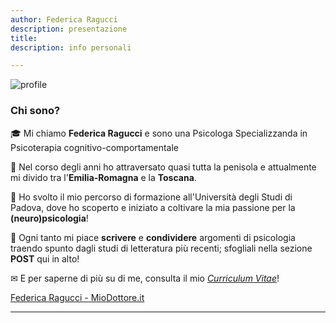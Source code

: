 ```yaml
---
author: Federica Ragucci
description: presentazione
title: 
description: info personali

---
```


![profile](images/landscape.jpg)

**<h3>Chi sono?</h3>**

🎓 Mi chiamo **Federica Ragucci** e sono una Psicologa Specializzanda in Psicoterapia cognitivo-comportamentale

📍   Nel corso degli anni ho attraversato quasi tutta la penisola e attualmente mi divido tra l'**Emilia-Romagna** e la **Toscana**.

:brain: Ho svolto il mio percorso di formazione all'Università degli Studi di Padova, dove ho scoperto e iniziato a coltivare la mia passione per la **(neuro)psicologia**!

📌 Ogni tanto mi piace **scrivere** e **condividere** argomenti di psicologia traendo spunto dagli studi di letteratura più recenti; sfogliali nella sezione **POST** qui in alto!

✉ E per saperne di più su di me, consulta il mio [*Curriculum Vitae*](/files/cv.pdf)!


<a id="zl-url" class="zl-url" href="https://www.miodottore.it/federica-ragucci/psicologo-psicologo-clinico/poggibonsi" rel="nofollow" data-zlw-doctor="federica-ragucci" data-zlw-type="big" data-zlw-opinion="false" data-zlw-hide-branding="true" data-zlw-saas-only="true">Federica Ragucci - MioDottore.it</a><script>!function($_x,_s,id){var js,fjs=$_x.getElementsByTagName(_s)[0];if(!$_x.getElementById(id)){js = $_x.createElement(_s);js.id = id;js.src = "//platform.docplanner.com/js/widget.js";fjs.parentNode.insertBefore(js,fjs);}}(document,"script","zl-widget-s");</script>

**********************************************

